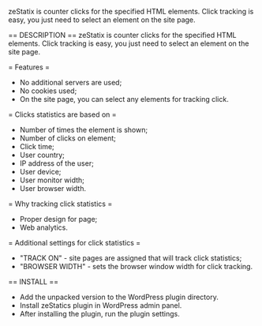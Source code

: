zeStatix ​​is counter clicks for the specified HTML elements. Click tracking is easy, you just need to select an element on the site page.

== DESCRIPTION ==
zeStatix ​​is counter clicks for the specified HTML elements. Click tracking is easy, you just need to select an element on the site page.

= Features =
- No additional servers are used;
- No cookies used;
- On the site page, you can select any elements for tracking click.

= Clicks statistics are based on =
- Number of times the element is shown;
- Number of clicks on element;
- Сlick time;
- User country;
- IP address of the user;
- User device;
- User monitor width;
- User browser width.

= Why tracking click statistics =
- Proper design for page;
- Web analytics.

= Additional settings for click statistics =
- "TRACK ON" - site pages are assigned that will track click statistics;
- "BROWSER WIDTH" - sets the browser window width for click tracking.

== INSTALL ==

- Add the unpacked version to the WordPress plugin directory.
- Install zeStatics plugin in WordPress admin panel.
- After installing the plugin, run the plugin settings.
